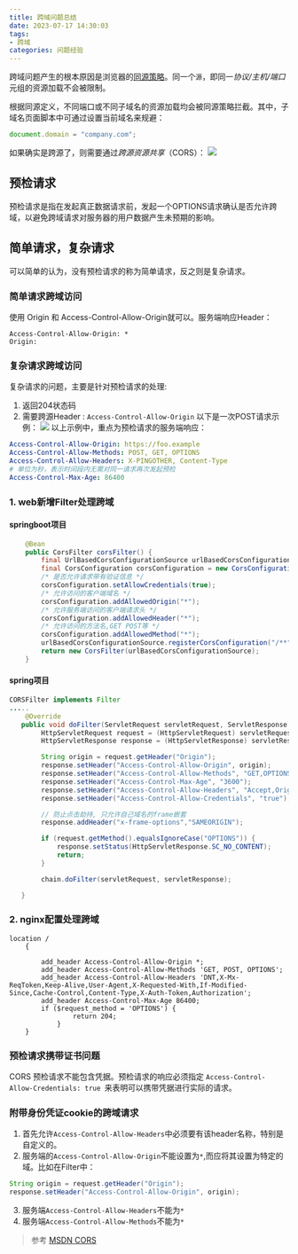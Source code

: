 ```yaml
---
title: 跨域问题总结
date: 2023-07-17 14:30:03
tags: 
- 跨域
categories: 问题经验
---
```

跨域问题产生的根本原因是浏览器的[同源策略](https://developer.mozilla.org/zh-CN/docs/Web/Security/Same-origin_policy)。同一个`源`，即同一*协议/主机/端口*元组的资源加载不会被限制。
<!--more-->
根据同源定义，不同端口或不同子域名的资源加载均会被同源策略拦截。其中，子域名页面脚本中可通过设置当前域名来规避：  
``` js
document.domain = "company.com";
```
如果确实是跨源了，则需要通过*跨源资源共享*（CORS）：
![](https://developer.mozilla.org/en-US/docs/Web/HTTP/CORS/cors_principle.png)

## 预检请求
预检请求是指在发起真正数据请求前，发起一个OPTIONS请求确认是否允许跨域，以避免跨域请求对服务器的用户数据产生未预期的影响。  

## 简单请求，复杂请求
可以简单的认为，没有预检请求的称为简单请求，反之则是复杂请求。  

### 简单请求跨域访问
使用 Origin 和 Access-Control-Allow-Origin就可以。服务端响应Header：
```
Access-Control-Allow-Origin: *
Origin: 
```

### 复杂请求跨域访问
复杂请求的问题，主要是针对预检请求的处理:  
1. 返回204状态码
2. 需要跨源Header : `Access-Control-Allow-Origin`
以下是一次POST请求示例：
![](https://developer.mozilla.org/en-US/docs/Web/HTTP/CORS/preflight_correct.png)
以上示例中，重点为预检请求的服务端响应：
``` yml
Access-Control-Allow-Origin: https://foo.example
Access-Control-Allow-Methods: POST, GET, OPTIONS
Access-Control-Allow-Headers: X-PINGOTHER, Content-Type
# 单位为秒，表示时间段内无需对同一请求再次发起预检
Access-Control-Max-Age: 86400
```

### 1. web新增Filter处理跨域

#### springboot项目
``` java
	@Bean
	public CorsFilter corsFilter() {
		final UrlBasedCorsConfigurationSource urlBasedCorsConfigurationSource = new UrlBasedCorsConfigurationSource();
		final CorsConfiguration corsConfiguration = new CorsConfiguration();
		/* 是否允许请求带有验证信息 */
		corsConfiguration.setAllowCredentials(true);
		/* 允许访问的客户端域名 */
		corsConfiguration.addAllowedOrigin("*");
		/* 允许服务端访问的客户端请求头 */
		corsConfiguration.addAllowedHeader("*");
		/* 允许访问的方法名,GET POST等 */
		corsConfiguration.addAllowedMethod("*");
		urlBasedCorsConfigurationSource.registerCorsConfiguration("/**", corsConfiguration);
		return new CorsFilter(urlBasedCorsConfigurationSource);
	}
```

#### spring项目
``` java
CORSFilter implements Filter
.....
    @Override
   public void doFilter(ServletRequest servletRequest, ServletResponse servletResponse, FilterChain chain) throws IOException, ServletException {
        HttpServletRequest request = (HttpServletRequest) servletRequest;
        HttpServletResponse response = (HttpServletResponse) servletResponse;

        String origin = request.getHeader("Origin");
        response.setHeader("Access-Control-Allow-Origin", origin);
        response.setHeader("Access-Control-Allow-Methods", "GET,OPTIONS,POST,HEAD,PUT,DELETE");
        response.setHeader("Access-Control-Max-Age", "3600");
        response.setHeader("Access-Control-Allow-Headers", "Accept,Origin,X-Requested-With,Content-Type,X-Auth-Token,content-type,Authorization");
        response.setHeader("Access-Control-Allow-Credentials", "true");

        // 防止点击劫持, 只允许自己域名的frame嵌套
        response.addHeader("x-frame-options","SAMEORIGIN");

        if (request.getMethod().equalsIgnoreCase("OPTIONS")) {
            response.setStatus(HttpServletResponse.SC_NO_CONTENT);
            return;
        }

        chain.doFilter(servletRequest, servletResponse);

   }
```

### 2. nginx配置处理跨域
``` nginx
location /
    {

        add_header Access-Control-Allow-Origin *;
        add_header Access-Control-Allow-Methods 'GET, POST, OPTIONS';
        add_header Access-Control-Allow-Headers 'DNT,X-Mx-ReqToken,Keep-Alive,User-Agent,X-Requested-With,If-Modified-Since,Cache-Control,Content-Type,X-Auth-Token,Authorization';
        add_header Access-Control-Max-Age 86400;
        if ($request_method = 'OPTIONS') {
                return 204;
            }
    }
```

### 预检请求携带证书问题
CORS 预检请求不能包含凭据。预检请求的响应必须指定 `Access-Control-Allow-Credentials: true `来表明可以携带凭据进行实际的请求。  

### 附带身份凭证cookie的跨域请求
1. 首先允许`Access-Control-Allow-Headers`中必须要有该header名称，特别是自定义的。
2. 服务端的`Access-Control-Allow-Origin`不能设置为`*`,而应将其设置为特定的域。比如在Filter中：
``` java
String origin = request.getHeader("Origin");
response.setHeader("Access-Control-Allow-Origin", origin);
```
3. 服务端`Access-Control-Allow-Headers`不能为`*`
4. 服务端`Access-Control-Allow-Methods`不能为`*`

> 参考 [MSDN CORS](https://developer.mozilla.org/zh-CN/docs/Web/HTTP/CORS)

